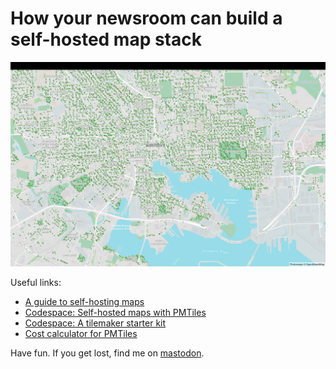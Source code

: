 # How your newsroom can build a self-hosted map stack

![a map of trees in Baltimore](./img/baltimore-trees.png)

Useful links:

- [A guide to self-hosting maps](https://www.muckrock.com/news/archives/2024/feb/13/release-notes-how-to-make-self-hosted-maps-that-work-everywhere-cost-next-to-nothing-and-might-even-work-in-airplane-mode/)
- [Codespace: Self-hosted maps with PMTiles](https://github.com/eyeseast/self-hosted-maps-codespace)
- [Codespace: A tilemaker starter kit](https://github.com/eyeseast/tilemaker-map-template)
- [Cost calculator for PMTiles](https://docs.protomaps.com/deploy/cost)

Have fun. If you get lost, find me on [mastodon](https://journa.host/home).
